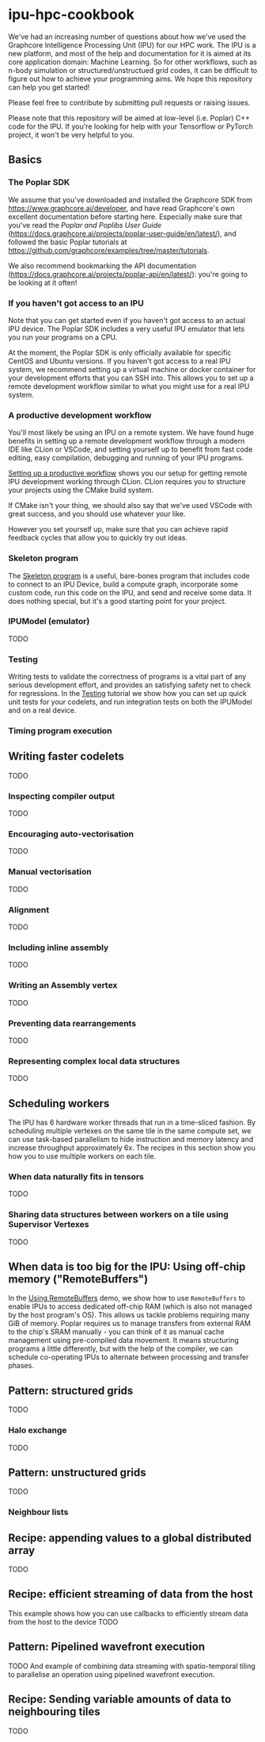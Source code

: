 # ipu-hpc-cookbook
We've had an increasing number of questions about how we've used the
Graphcore Intelligence Processing Unit (IPU) for our HPC work. The IPU is a new platform, and
most of the help 
and documentation for it is aimed at its core application domain: Machine Learning. 
So for other workflows, such as n-body simulation or structured/unstructued
grid codes, it can be difficult to figure out how to achieve your programming aims.
We hope this repository can help you get started!

Please feel free to contribute by submitting pull requests or raising issues.

Please note that this repository will be aimed at low-level (i.e. Poplar) C++
code for the IPU. If you're looking for help with your Tensorflow or PyTorch project, it
won't be very helpful to you.


## Basics

### The Poplar SDK
We assume that you've downloaded and installed the Graphcore SDK from https://www.graphcore.ai/developer,
and have read Graphcore's own excellent documentation before starting here. Especially make sure that
you've read the _Poplar and Poplibs User Guide_ (https://docs.graphcore.ai/projects/poplar-user-guide/en/latest/),
and followed the basic Poplar tutorials at https://github.com/graphcore/examples/tree/master/tutorials.

We also recommend bookmarking the API documentation (https://docs.graphcore.ai/projects/poplar-api/en/latest/): you're
going to be looking at it often!

### If you haven't got access to an IPU
Note that you can get started even if you haven't got access to an actual
IPU device. The Poplar SDK includes a very useful IPU emulator that
lets you run your programs on a CPU.

At the moment, the Poplar SDK is only officially available for specific CentOS and Ubuntu versions. 
If you haven't got access to a real IPU system, we recommend setting up a virtual machine or docker container  for your development efforts that you can
SSH into. This allows you to set up a remote development workflow similar to what you might use
for a real IPU system.

### A productive development workflow
You'll most likely be using an IPU on a remote system. We have found huge benefits in setting up a remote development 
workflow through a modern IDE like CLion or VSCode, and setting yourself up to benefit from
fast code editing, easy compilation, debugging and running of your IPU programs.

[Setting up a productive workflow](productive-dev-workflow/README.md) shows you our setup for getting 
remote IPU development working through CLion. CLion requires you to structure your projects using the CMake build system. 

If CMake isn't your thing, we should also say that we've used VSCode with great success, and you should use
whatever your like.

However you set yourself up, make sure that you can achieve rapid feedback cycles that allow you to quickly try out
ideas.

### Skeleton program
The [Skeleton program](skeleton-program/README.md) is a useful, bare-bones program that includes code to
connect to an IPU Device, build a compute graph,
incorporate some custom code, run this code on the IPU,
and send and receive some data. It does nothing special, but it's a good starting point for your project.

### IPUModel (emulator)
TODO


### Testing
Writing tests to validate the correctness of programs is a vital part of any serious development effort, and
provides an satisfying safety net to check for regressions. In the
[Testing](testing) tutorial we show how you can set up quick unit tests for your codelets, and run 
integration tests on both the IPUModel and on a real device.

### Timing program execution

## Writing faster codelets
TODO

### Inspecting compiler output
TODO

### Encouraging auto-vectorisation
TODO

### Manual vectorisation
TODO

### Alignment
TODO

### Including inline assembly
TODO

### Writing an Assembly vertex
TODO

### Preventing data rearrangements
TODO

### Representing complex local data structures
TODO


## Scheduling workers
The IPU has 6 hardware worker threads that run in a time-sliced fashion. By scheduling multiple vertexes on the same tile
in the same compute set, we can use task-based parallelism to hide instruction and memory latency and increase throughput
approximately 6x. The recipes in this section show you how you to use multiple workers on each tile.

### When data naturally fits in tensors
TODO
### Sharing data structures between workers on a tile using Supervisor Vertexes
TODO

## When data is too big for the IPU: Using off-chip memory ("RemoteBuffers")
In the [Using RemoteBuffers](using-remote-buffers/README.md) demo, we show how to use `RemoteBuffers` to enable IPUs to access dedicated off-chip RAM (which is also not
managed by the host program's OS). This allows us tackle problems requiring many GiB of memory. Poplar requires
us to manage transfers from external RAM to the chip's SRAM manually - you can think of it as manual cache management
using pre-compiled data movement. It means structuring programs a little differently, but with the help of the compiler,
we can schedule co-operating IPUs to alternate between processing and transfer phases.

## Pattern: structured grids
TODO

### Halo exchange
TODO

## Pattern: unstructured grids
TODO

### Neighbour lists

## Recipe: appending values to a global distributed array
TODO

## Recipe: efficient streaming of data from the host
This example shows how you can use callbacks to efficiently stream data from the host to the device
TODO

## Pattern: Pipelined wavefront execution
TODO
And example of combining data streaming with spatio-temporal tiling to parallelise an operation using
pipelined wavefront execution.

## Recipe: Sending variable amounts of data to neighbouring tiles
TODO